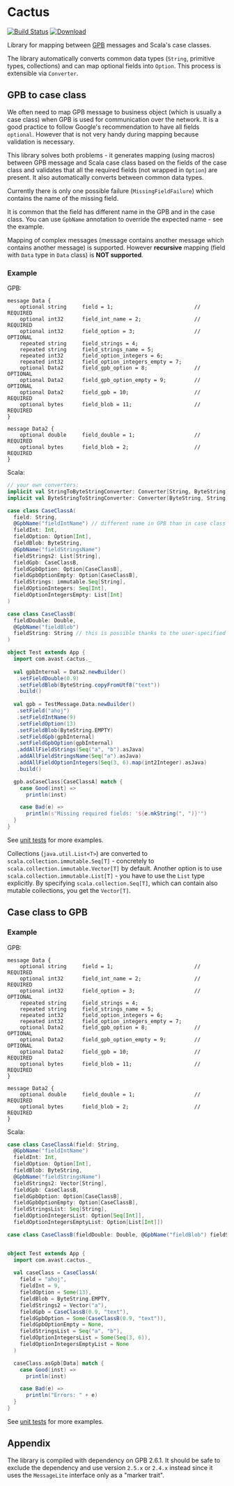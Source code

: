 # Cactus

[![Build Status](https://travis-ci.org/avast/cactus.svg?branch=master)](https://travis-ci.org/avast/cactus)
[ ![Download](https://api.bintray.com/packages/avast/maven/cactus/images/download.svg) ](https://bintray.com/avast/maven/cactus/_latestVersion)

Library for mapping between [GPB](https://developers.google.com/protocol-buffers/) messages and Scala's case classes.

The library automatically converts common data types (`String`, primitive types, collections) and can map optional fields 
into `Option`. This process is extensible via `Converter`.

## GPB to case class

We often need to map GPB message to business object (which is usually a case class) when GPB is used for communication 
over the network. It is a good practice to follow Google's recommendation to have all fields `optional`. However that
is not very handy during mapping because validation is necessary.

This library solves both problems - it generates mapping (using macros) between GPB message and Scala case class
based on the fields of the case class and validates that all the required fields (not wrapped in `Option`) are present.
It also automatically converts between common data types.

Currently there is only one possible failure (`MissingFieldFailure`) which contains the name of the missing field.

It is common that the field has different name in the GPB and in the case class. You can use `GpbName` annotation 
to override the expected name - see the example.

Mapping of complex messages (message contains another message which contains another message) is supported.
However **recursive** mapping (field with `Data` type in `Data` class) is **NOT supported**. 

### Example

GPB:

```
message Data {
    optional string     field = 1;                          // REQUIRED
    optional int32      field_int_name = 2;                 // REQUIRED
    optional int32      field_option = 3;                   // OPTIONAL
    repeated string     field_strings = 4;                  
    repeated string     field_strings_name = 5;             
    repeated int32      field_option_integers = 6;          
    repeated int32      field_option_integers_empty = 7;    
    optional Data2      field_gpb_option = 8; 	            // OPTIONAL
    optional Data2      field_gpb_option_empty = 9;         // OPTIONAL
    optional Data2      field_gpb = 10;   		            // REQUIRED
    optional bytes      field_blob = 11;                    // REQUIRED
}

message Data2 {
    optional double     field_double = 1;	  	            // REQUIRED
    optional bytes      field_blob = 2;	                    // REQUIRED
}
```

Scala:
```scala
// your own converters:
implicit val StringToByteStringConverter: Converter[String, ByteString] = Converter((b: String) => ByteString.copyFromUtf8(b))
implicit val ByteStringToStringConverter: Converter[ByteString, String] = Converter((b: ByteString) => b.toStringUtf8)

case class CaseClassA(
  field: String,
  @GpbName("fieldIntName") // different name in GPB than in case class 
  fieldInt: Int,
  fieldOption: Option[Int],
  fieldBlob: ByteString,
  @GpbName("fieldStringsName")
  fieldStrings2: List[String],
  fieldGpb: CaseClassB,
  fieldGpbOption: Option[CaseClassB],
  fieldGpbOptionEmpty: Option[CaseClassB],
  fieldStrings: immutable.Seq[String],
  fieldOptionIntegers: Seq[Int],
  fieldOptionIntegersEmpty: List[Int]
)

case class CaseClassB(
  fieldDouble: Double, 
  @GpbName("fieldBlob")
  fieldString: String // this is possible thanks to the user-specified converter, the field type is `ByteString` in the GPB
)

object Test extends App {
  import com.avast.cactus._
  
  val gpbInternal = Data2.newBuilder()
   .setFieldDouble(0.9)
   .setFieldBlob(ByteString.copyFromUtf8("text"))
   .build()
  
  val gpb = TestMessage.Data.newBuilder()
   .setField("ahoj")
   .setFieldIntName(9)
   .setFieldOption(13)
   .setFieldBlob(ByteString.EMPTY)
   .setFieldGpb(gpbInternal)
   .setFieldGpbOption(gpbInternal)
   .addAllFieldStrings(Seq("a", "b").asJava)
   .addAllFieldStringsName(Seq("a").asJava)
   .addAllFieldOptionIntegers(Seq(3, 6).map(int2Integer).asJava)
   .build()

  gpb.asCaseClass[CaseClassA] match {
    case Good(inst) =>
      println(inst)

    case Bad(e) =>
      println(s"Missing required fields: '${e.mkString(", ")}'")
  }
}
```

See [unit tests](macros/src/test/scala/com/avast/cactus/CactusMacrosTest.scala) for more examples.

Collections (`java.util.List<T>`) are converted to `scala.collection.immutable.Seq[T]` - concretely to `scala.collection.immutable.Vector[T]` by default.
Another option is to use `scala.collection.immutable.List[T]` - you have to use the `List` type explicitly.
By specifying `scala.collection.Seq[T]`, which can contain also mutable collections, you get the `Vector[T]`.

## Case class to GPB

### Example

GPB:

```
message Data {
    optional string     field = 1;                          // REQUIRED
    optional int32      field_int_name = 2;                 // REQUIRED
    optional int32      field_option = 3;                   // OPTIONAL
    repeated string     field_strings = 4;                  
    repeated string     field_strings_name = 5;             
    repeated int32      field_option_integers = 6;          
    repeated int32      field_option_integers_empty = 7;    
    optional Data2      field_gpb_option = 8; 	            // OPTIONAL
    optional Data2      field_gpb_option_empty = 9;         // OPTIONAL
    optional Data2      field_gpb = 10;   		            // REQUIRED
    optional bytes      field_blob = 11;                    // REQUIRED
}

message Data2 {
    optional double     field_double = 1;	  	            // REQUIRED
    optional bytes      field_blob = 2;	                    // REQUIRED
}

```

Scala:
```scala
case class CaseClassA(field: String,
  @GpbName("fieldIntName")
  fieldInt: Int,
  fieldOption: Option[Int],
  fieldBlob: ByteString,
  @GpbName("fieldStringsName")
  fieldStrings2: Vector[String],
  fieldGpb: CaseClassB,
  fieldGpbOption: Option[CaseClassB],
  fieldGpbOptionEmpty: Option[CaseClassB],
  fieldStringsList: Seq[String],
  fieldOptionIntegersList: Option[Seq[Int]],
  fieldOptionIntegersEmptyList: Option[List[Int]])

case class CaseClassB(fieldDouble: Double, @GpbName("fieldBlob") fieldString: String)


object Test extends App {
  import com.avast.cactus._
  
  val caseClass = CaseClassA(
    field = "ahoj",
    fieldInt = 9,
    fieldOption = Some(13),
    fieldBlob = ByteString.EMPTY,
    fieldStrings2 = Vector("a"),
    fieldGpb = CaseClassB(0.9, "text"),
    fieldGpbOption = Some(CaseClassB(0.9, "text")),
    fieldGpbOptionEmpty = None,
    fieldStringsList = Seq("a", "b"),
    fieldOptionIntegersList = Some(Seq(3, 6)),
    fieldOptionIntegersEmptyList = None
  )

  caseClass.asGpb[Data] match {
    case Good(inst) =>
      println(inst)

    case Bad(e) =>
      println("Errors: " + e)
  }
}
```

See [unit tests](macros/src/test/scala/com/avast/cactus/CactusMacrosTest.scala) for more examples.

## Appendix

The library is compiled with dependency on GPB 2.6.1. It should be safe to exclude the dependency and use version
`2.5.x` or `2.4.x` instead since it uses the `MessageLite` interface only as a "marker trait".
